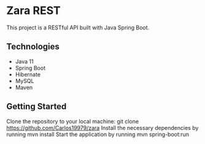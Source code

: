 # Zara REST
This project is a RESTful API built with Java Spring Boot.

## Technologies

- Java 11
- Spring Boot
- Hibernate
- MySQL
- Maven

## Getting Started
Clone the repository to your local machine: git clone https://github.com/Carlos19979/zara
Install the necessary dependencies by running mvn install
Start the application by running mvn spring-boot:run
